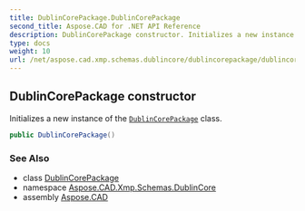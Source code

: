 ```yaml
---
title: DublinCorePackage.DublinCorePackage
second_title: Aspose.CAD for .NET API Reference
description: DublinCorePackage constructor. Initializes a new instance of the DublinCorePackage class
type: docs
weight: 10
url: /net/aspose.cad.xmp.schemas.dublincore/dublincorepackage/dublincorepackage/
---
```

## DublinCorePackage constructor

Initializes a new instance of the [`DublinCorePackage`](../) class.

```csharp
public DublinCorePackage()
```

### See Also

* class [DublinCorePackage](../)
* namespace [Aspose.CAD.Xmp.Schemas.DublinCore](../../../aspose.cad.xmp.schemas.dublincore/)
* assembly [Aspose.CAD](../../../)


